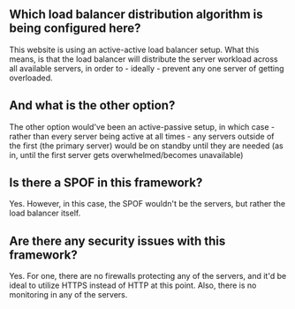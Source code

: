 ## Which load balancer distribution algorithm is being configured here?

This website is using an active-active load balancer setup. What this means, is that the load balancer will distribute the server workload across all available servers, in order to - ideally - prevent any one server of getting overloaded.

## And what is the other option?

The other option would've been an active-passive setup, in which case - rather than every server being active at all times - any servers outside of the first (the primary server) would be on standby until they are needed (as in, until the first server gets overwhelmed/becomes unavailable)

## Is there a SPOF in this framework?

Yes. However, in this case, the SPOF wouldn't be the servers, but rather the load balancer itself.

## Are there any security issues with this framework?

Yes. For one, there are no firewalls protecting any of the servers, and it'd be ideal to utilize HTTPS instead of HTTP at this point. Also, there is no monitoring in any of the servers.
